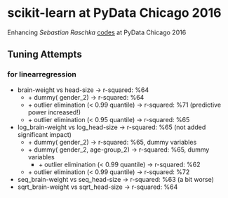 # scikit-learn at PyData Chicago 2016 

Enhancing _Sebastian Raschka_ [codes](https://www.youtube.com/watch?v=9fOWryQq9J8) at PyData Chicago 2016 

## Tuning Attempts 

### for linearregression

- brain-weight vs head-size -> r-squared: %64
    - \+ dummy( gender_2) -> r-squared: %64
    - \+ outlier elimination (< 0.99 quantile) -> r-squared: %71 (predictive power increased!)
    - \+ outlier elimination (< 0.95 quantile) -> r-squared: %65
- log_brain-weight vs log_head-size -> r-squared: %65 (not added significant impact)
    - \+ dummy( gender_2) -> r-squared: %65, dummy variables
    - \+ dummy( gender_2, age-group_2) -> r-squared: %65, dummy variables
        - \+ outlier elimination (< 0.99 quantile) -> r-squared: %62
    - \+ outlier elimination (< 0.99 quantile) -> r-squared: %72
- seq_brain-weight vs seq_head-size -> r-squared: %63 (a bit worse)
- sqrt_brain-weight vs sqrt_head-size -> r-squared: %64